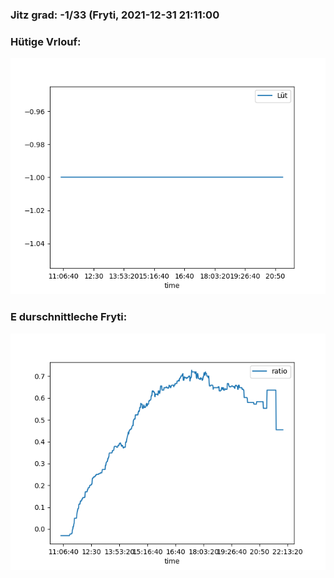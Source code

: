 ### Jitz grad: -1/33 (Fryti, 2021-12-31 21:11:00

### Hütige Vrlouf:
![Graph](Today.png)

### E durschnittleche Fryti:
![Graph](Fryti.png)